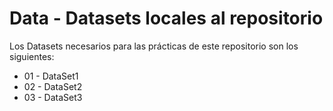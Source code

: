 # Data - Datasets locales al repositorio

Los Datasets necesarios para las prácticas de este repositorio son los siguientes:

* 01 - DataSet1
* 02 - DataSet2
* 03 - DataSet3